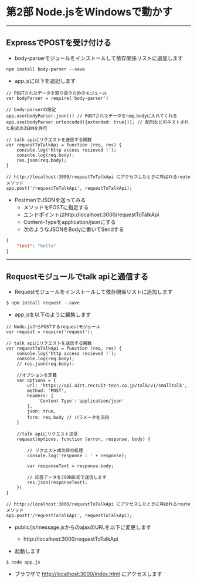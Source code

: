 # 第2部 Node.jsをWindowsで動かす

---

## ExpressでPOSTを受け付ける

* body-parserモジュールをインストールして依存関係リストに追加します

```CMD
npm install body-parser --save
```

* app.jsに以下を追記します

```node
// POSTされたデータを取り扱うためのモジュール
var bodyParser = require('body-parser')

// body-parserの設定
app.use(bodyParser.json()) // POSTされたデータをreq.bodyに入れてくれる
app.use(bodyParser.urlencoded({extended: true})); // 配列などのネストされた形式のJSONを許可

// talk apiにリクエストを送信する関数
var requestToTalkApi = function (req, res) {
	console.log('http access recieved !');
	console.log(req.body);
	res.json(req.body);
}

// http://localhost:3000/requestToTalkApi にアクセスしたときに呼ばれるroute メソッド
app.post('/requestToTalkApi', requestToTalkApi);
```

* PostmanでJSONを送ってみる
	* メソッドをPOSTに指定する
	* エンドポイントはhttp://localhost:3000/requestToTalkApi
	* Content-Typeをapplication/jsonにする
	* 次のようなJSONをBodyに書いてSendする
```JSON
{
    "test": "hello"
}
```

---

## Requestモジュールでtalk apiと通信する

* Requestモジュールをインストールして依存関係リストに追加します

```CMD
$ npm install request --save
```

* app.jsを以下のように編集します

```node
// Node.jsからPOSTするrequestモジュール
var request = require('request');

// talk apiにリクエストを送信する関数
var requestToTalkApi = function (req, res) {
	console.log('http access recieved !');
	console.log(req.body);
	// res.json(req.body);
	
	//オプションを定義
	var options = {
		url: 'https://api.a3rt.recruit-tech.co.jp/talk/v1/smalltalk',
		method: 'POST',
		headers: {
			'Content-Type':'application/json'
		},
		json: true,
		form: req.body // パラメータを流用
	}

	//talk apiにリクエスト送信
	request(options, function (error, response, body) {

		// リクエスト成功時の処理
		console.log('response : ' + response);

		var responseText = response.body;

		// 応答データをJSON形式で送信します
		res.json(responseText);
	})	
}

// http://localhost:3000/requestToTalkApi にアクセスしたときに呼ばれるroute メソッド
app.post('/requestToTalkApi', requestToTalkApi);
```

* public/js/message.jsからのajaxのURLを以下に変更します
	* http://localhost:3000/requestToTalkApi

* 起動します

```CMD
$ node app.js
```

* ブラウザで [http://localhost:3000/index.html](http://localhost:3000/index.html) にアクセスします

